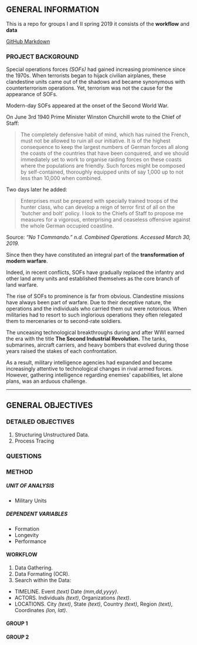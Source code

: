 ## GENERAL INFORMATION

This is a repo for groups I and II spring 2019 it consists of the **workflow** and **data** 

[GitHub Markdown](https://help.github.com/en/categories/writing-on-github)

### PROJECT BACKGROUND

Special operations forces _(SOFs)_ had gained increasing prominence since the 1970s. When terrorists began to hijack civilian  airplanes, these clandestine units came out of the shadows and became synonymous with counterterrorism operations. Yet, terrorism was not the cause for the appearance of SOFs. 

Modern-day SOFs appeared at the onset of the Second World War. 

On June 3rd 1940 Prime Minister Winston Churchill wrote to the Chief of Staff:

> The completely defensive habit of mind, which has ruined the French, must not be allowed to ruin all our initiative. It is of the highest consequence to keep the largest numbers of German forces all along the coasts of the countries that have been conquered, and we should immediately set to work to organise raiding forces on these coasts where the populations are friendly. Such forces might be composed by self-contained, thoroughly equipped units of say 1,000 up to not less than 10,000 when combined.

Two days later he added:

> Enterprises must be prepared with specially trained troops of the hunter class, who can develop a reign of terror first of all on the 'butcher and bolt' policy. I look to the Chiefs of Staff to propose me measures for a vigorous, enterprising and ceaseless offensive against the whole German occupied coastline.

Source: _“No 1 Commando.” n.d. Combined Operations. Accessed March 30, 2019._

Since then they have constituted an integral part of the **transformation of modern warfare**. 

Indeed, in recent conflicts, SOFs have gradually replaced the infantry and other land army units and established themselves as the core branch of land warfare.

The rise of SOFs to prominence is far from obvious. Clandestine missions have always been part of warfare. Due to their deceptive nature, the operations and the individuals who carried them out were notorious. When militaries had to resort to such inglorious operations they often relegated them to mercenaries or to second-rate soldiers. 

The unceasing technological breakthroughs during and after WWI earned the era with the title **The Second Industrial Revolution.** The tanks, submarines, aircraft carriers, and heavy bombers that evolved during those years raised the stakes of each confrontation. 

As a result, military intelligence agencies had expanded and became increasingly attentive to technological changes in rival armed forces. However, gathering intelligence regarding enemies’ capabilities, let alone plans, was an arduous challenge. 

----
## GENERAL OBJECTIVES

### DETAILED OBJECTIVES

1. Structuring Unstructured Data. 
2. Process Tracing

### QUESTIONS

### METHOD

##### UNIT OF ANALYSIS

- Military Units

##### DEPENDENT VARIABLES

- Formation
- Longevity
- Performance

#### WORKFLOW
1. Data Gathering.
2. Data Formating (OCR).
3. Search within the Data:
- TIMELINE. Event _(text)_ Date _(mm,dd,yyyy)_.
- ACTORS. Individuals _(text)_, Organizations _(text)_.
- LOCATIONS. City _(text)_, State _(text)_, Country _(text)_, Region _(text)_, Coordinates _(lon, lat)_.

#### GROUP 1

#### GROUP 2

